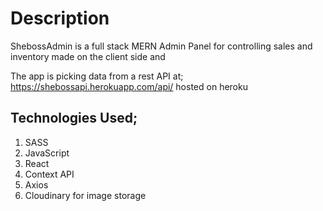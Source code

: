 
# Description
ShebossAdmin is a full stack MERN Admin Panel for controlling sales and inventory made on the client side and 

The app is picking data from a rest API at; https://shebossapi.herokuapp.com/api/ hosted on heroku



## Technologies Used;
   1. SASS 
   2. JavaScript
   3. React
   4. Context API
   5. Axios
   6. Cloudinary for image storage


